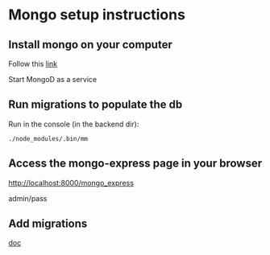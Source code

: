 # Mongo setup instructions

## Install mongo on your computer

Follow this [link](https://docs.mongodb.com/manual/tutorial/install-mongodb-on-ubuntu/)

Start MongoD as a service

## Run migrations to populate the db

Run in the console (in the backend dir):

```
./node_modules/.bin/mm
```

## Access the mongo-express page in your browser

[http://localhost:8000/mongo_express](http://localhost:8000/mongo_express)

admin/pass

## Add migrations

[doc](https://github.com/emirotin/mongodb-migrations#creating-migrations)
